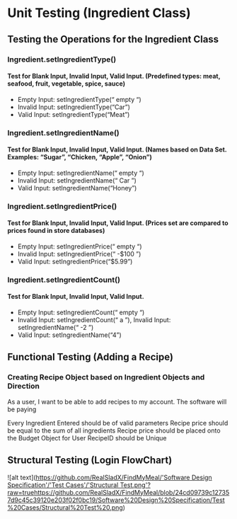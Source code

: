 # Unit Testing (Ingredient Class)

## Testing the Operations for the Ingredient Class

### Ingredient.setIngredientType()

#### Test for Blank Input, Invalid Input, Valid Input. (Predefined types: meat, seafood, fruit, vegetable, spice, sauce)
  - Empty Input: setIngredientType(“ empty “)
  - Invalid Input: setIngredientType(“Car”)
  - Valid Input: setIngredientType(“Meat”)

### Ingredient.setIngredientName()

#### Test for Blank Input, Invalid Input, Valid Input. (Names based on Data Set. Examples: “Sugar”, “Chicken, “Apple”, “Onion”)
  - Empty Input: setIngredientName(“ empty “)
  - Invalid Input: setIngredientName(“ Car ”)
  - Valid Input: setIngredientName(“Honey”)

### Ingredient.setIngredientPrice()

#### Test for Blank Input, Invalid Input, Valid Input. (Prices set are compared to prices found in store databases)
  - Empty Input: setIngredientPrice(“ empty “)
  - Invalid Input: setIngredientPrice(“ -$100 ”)
  - Valid Input: setIngredientPrice(“$5.99”)

### Ingredient.setIngredientCount()

#### Test for Blank Input, Invalid Input, Valid Input.
  - Empty Input: setIngredientCount(“ empty “)
  - Invalid Input: setIngredientCount(“ a ”), Invalid Input: setIngredientName(“ -2 ”)
  - Valid Input: setIngredientName(“4”)

## Functional Testing (Adding a Recipe)

### Creating Recipe Object based on Ingredient Objects and Direction
As a user, I want to be able to add recipes to my account. The software will be paying

Every Ingredient Entered should be of valid parameters
Recipe price should be equal to the sum of all ingredients
Recipe price should be placed onto the Budget Object for User
RecipeID should be Unique

## Structural Testing (Login FlowChart)
![alt text]([https://github.com/RealSladX/FindMyMeal/'Software Design Specification'/'Test Cases'/'Structural Test.png'?raw=true](https://github.com/RealSladX/FindMyMeal/blob/24cd09739c127357d9c45c39120e203f02f0bc19/Software%20Design%20Specification/Test%20Cases/Structural%20Test%20.png)https://github.com/RealSladX/FindMyMeal/blob/24cd09739c127357d9c45c39120e203f02f0bc19/Software%20Design%20Specification/Test%20Cases/Structural%20Test%20.png)



